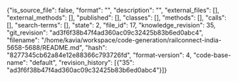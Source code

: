 {"is_source_file": false, "format": "", "description": "", "external_files": [], "external_methods": [], "published": [], "classes": [], "methods": [], "calls": [], "search-terms": [], "state": 2, "file_id": 17, "knowledge_revision": 35, "git_revision": "ad3f6f38b47f4ad360ac09c32425b83b6ed0abc4", "filename": "/home/kavia/workspace/code-generation/railconnect-india-5658-5688/README.md", "hash": "8277345cb62a84e12e88366c793726fd", "format-version": 4, "code-base-name": "default", "revision_history": [{"35": "ad3f6f38b47f4ad360ac09c32425b83b6ed0abc4"}]}